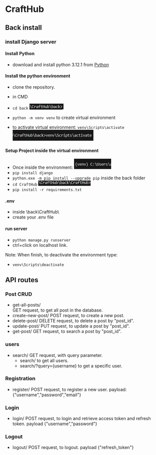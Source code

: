 # CraftHub

## Back install

### install Django server

#### Install Python

- download and install python 3.12.1
  from [Python](https://www.python.org/downloads/)

#### Install the python environment

- clone the repository.
- in CMD
- `cd back`
  ![Alt text](image-2.png)
- `python -m venv venv`
  to create virtual environment

- to activate virtual environment:
  `venv\Scripts\activate`
  ![Alt text](image-1.png)

#### Setup Project inside the virtual environment

- Once inside the environment: ![Alt text](image.png)
- `pip install django`
- `python.exe -m pip install --upgrade pip`
  inside the back folder
- `cd CraftHub`
  ![Alt text](image-3.png)
- `pip install -r requirements.txt`

#### .env

- inside \back\CraftHub\
- create your .env file

#### run server

- `python manage.py runserver`
- ctrl+click on localhost link.

Note: When finish, to deactivate the environment type:

- `venv\Scripts\deactivate`

## API routes

### Post CRUD

- get-all-posts/  
  GET request, to get all post in the database.
- create-new-post/
  POST request, to create a new post.
- delete-post/
  DELETE request, to delete a post by "post_id".
- update-post/
  PUT request, to update a post by "post_id".
- get-post/
  GET request, to search a post by "post_id".

### users

- search/
  GET request, with query parameter.
  - search/
    to get all users.
  - search/?query={username}
    to get a specific user.

### Registration

- register/
  POST request, to register a new user. payload: {"username","password","email"}

### Login

- login/
  POST request, to login and retrieve access token and refresh token. payload {"username","password"}

### Logout

- logout/
  POST request, to logout. payload {"refresh_token"}
